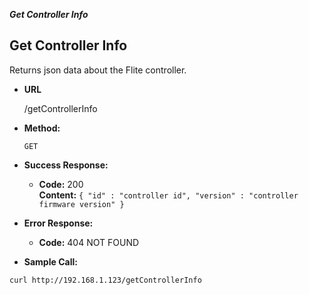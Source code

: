***Get Controller Info***

**Get Controller Info**
----
  Returns json data about the Flite controller.

* **URL**

  /getControllerInfo

* **Method:**

  `GET`

* **Success Response:**

  * **Code:** 200 <br />
    **Content:** `{ "id" : "controller id", "version" : "controller firmware version" }`
 
* **Error Response:**

  * **Code:** 404 NOT FOUND <br />

* **Sample Call:**

`curl http://192.168.1.123/getControllerInfo`
